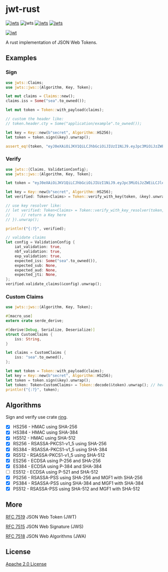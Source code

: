 # jwt-rust

[![jwts](https://img.shields.io/crates/v/jwts?style=flat-square)](https://crates.io/crates/jwts)
![jwts](https://img.shields.io/github/languages/top/suransea/jwt-rust?style=flat-square)
[![jwts](https://img.shields.io/crates/d/jwts?style=flat-square)](https://crates.io/crates/jwts)
[![jwts](https://img.shields.io/crates/l/jwts?style=flat-square)](http://www.apache.org/licenses/LICENSE-2.0)

[![jwt](http://jwt.io/img/logo-asset.svg)](http://jwt.io)

A rust implementation of JSON Web Tokens.

## Examples

### Sign

```rust
use jwts::Claims;
use jwts::jws::{Algorithm, Key, Token};

let mut claims = Claims::new();
claims.iss = Some("sea".to_owned());

let mut token = Token::with_payload(claims);

// custom the header like:
// token.header.cty = Some("application/example".to_owned());

let key = Key::new(b"secret", Algorithm::HS256);
let token = token.sign(&key).unwrap();

assert_eq!(token, "eyJ0eXAiOiJKV1QiLCJhbGciOiJIUzI1NiJ9.eyJpc3MiOiJzZWEifQ.L0DLtDjydcSK-c0gTyOYbmUQ_LUCZzqAGCINn2OLhFs");
```

### Verify

```rust
use jwts::{Claims, ValidationConfig};
use jwts::jws::{Algorithm, Key, Token};

let token = "eyJ0eXAiOiJKV1QiLCJhbGciOiJIUzI1NiJ9.eyJpc3MiOiJzZWEiLCJleHAiOjEwNTc3MDkxMDU2LCJuYmYiOjE1NzcwOTEwNTYsImlhdCI6MTU3NzA5MTA1Nn0.4HwFlFB3LMhVc2xpsGBGSO3ut1KmnFdF8JrsL589ytw";

let key = Key::new(b"secret", Algorithm::HS256);
let verified: Token<Claims> = Token::verify_with_key(token, &key).unwrap();

// use key resolver like:
// let verified: Token<Claims> = Token::verify_with_key_resolver(token, |header, payload| {
//     // return a Key here
// }).unwrap();

println!("{:?}", verified);

// validate claims
let config = ValidationConfig {
    iat_validation: true,
    nbf_validation: true,
    exp_validation: true,
    expected_iss: Some("sea".to_owned()),
    expected_sub: None,
    expected_aud: None,
    expected_jti: None,
};
verified.validate_claims(&config).unwrap();
```

### Custom Claims

```rust
use jwts::jws::{Algorithm, Key, Token};

#[macro_use]
extern crate serde_derive;

#[derive(Debug, Serialize, Deserialize)]
struct CustomClaims {
    iss: String,
}

let claims = CustomClaims {
    iss: "sea".to_owned(),
};

let mut token = Token::with_payload(claims);
let key = Key::new(b"secret", Algorithm::HS256);
let token = token.sign(&key).unwrap();
let token: Token<CustomClaims> = Token::decode(&token).unwrap(); // here decode without verification for demonstration
println!("{:?}", token);
```

## Algorithms

Sign and verify use crate [ring](https://crates.io/crates/ring).

-   [x] HS256 - HMAC using SHA-256
-   [x] HS384 - HMAC using SHA-384
-   [x] HS512 - HMAC using SHA-512
-   [x] RS256 - RSASSA-PKCS1-v1_5 using SHA-256
-   [x] RS384 - RSASSA-PKCS1-v1_5 using SHA-384
-   [x] RS512 - RSASSA-PKCS1-v1_5 using SHA-512
-   [x] ES256 - ECDSA using P-256 and SHA-256
-   [x] ES384 - ECDSA using P-384 and SHA-384
-   [ ] ES512 - ECDSA using P-521 and SHA-512
-   [x] PS256 - RSASSA-PSS using SHA-256 and MGF1 with SHA-256
-   [x] PS384 - RSASSA-PSS using SHA-384 and MGF1 with SHA-384
-   [x] PS512 - RSASSA-PSS using SHA-512 and MGF1 with SHA-512

## More

[RFC 7519](https://tools.ietf.org/html/rfc7519) JSON Web Token (JWT)

[RFC 7515](https://tools.ietf.org/html/rfc7515) JSON Web Signature (JWS)

[RFC 7518](https://tools.ietf.org/html/rfc7518) JSON Web Algorithms (JWA)

## License

[Apache 2.0 License](http://www.apache.org/licenses/LICENSE-2.0)
